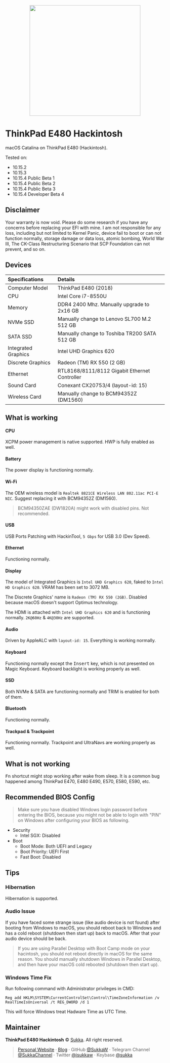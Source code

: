 <div align="center">
<img src="https://img.skk.moe/2020/02/01/15deff1c-62cc-45b9-aac2-2f6bb9a4350b.jpg" width="350px">
</div>

# ThinkPad E480 Hackintosh

macOS Catalina on ThinkPad E480 (Hackintosh).

Tested on:

- 10.15.2
- 10.15.3
- 10.15.4 Public Beta 1
- 10.15.4 Public Beta 2
- 10.15.4 Public Beta 3
- 10.15.4 Developer Beta 4

## Disclaimer

Your warranty is now void. Please do some research if you have any concerns before replacing your EFI with mine. I am not responsible for any loss, including but not limited to Kernel Panic, device fail to boot or can not function normally, storage damage or data loss, atomic bombing, World War III, The CK-Class Restructuring Scenario that SCP Foundation can not prevent, and so on.

## Devices

| Specifications | Details |
|:---|:---|
| Computer Model | ThinkPad E480 (2018) |
| CPU | Intel Core i7-8550U |
| Memory | DDR4 2400 Mhz. Manually upgrade to 2x16 GB |
| NVMe SSD | Manually change to Lenovo SL700 M.2 512 GB |
| SATA SSD | Manually change to Toshiba TR200 SATA 512 GB |
| Integrated Graphics | Intel UHD Graphics 620 |
| Discrete Graphics | Radeon (TM) RX 550 (2 GB) |
| Ethernet | RTL8168/8111/8112 Gigabit Ethernet Controller |
| Sound Card | Conexant CX20753/4 (layout-id: 15) |
| Wireless Card | Manually change to BCM94352Z (DM1560) |

## What is working

#### CPU

XCPM power management is native supported. HWP is fully enabled as well.

#### Battery

The power display is functioning normally.

#### Wi-Fi

The OEM wireless model is `Realtek 8821CE Wireless LAN 802.11ac PCI-E NIC`. Suggest replacing it with BCM94352Z (DM1560).

> BCM94350ZAE (DW1820A) might work with disabled pins. Not recommended.

#### USB

USB Ports Patching with HackinTool, `5 Gbps` for USB 3.0 (Dev Speed).

#### Ethernet

Functioning normally.

#### Display

The model of Integrated Graphics is `Intel UHD Graphics 620`, faked to `Intel HD Graphics 620`. VRAM has been set to 3072 MB.

The Discrete Graphics' name is `Radeon (TM) RX 550 (2GB)`. Disabled because macOS doesn't support Optimus technology.

The HDMI is attached with `Intel UHD Graphics 620` and is functioning normally. `2K@60Hz` & `4K@30Hz` are supported.

#### Audio

Driven by AppleALC with `layout-id: 15`. Everything is working normally.

#### Keyboard

Functioning normally except the <kbd>Insert</kbd> key, which is not presented on Magic Keyboard. Keyboard backlight is working properly as well.

#### SSD

Both NVMe & SATA are functioning normally and TRIM is enabled for both of them.

#### Bluetooth

Functioning normally.

#### Trackpad & Trackpoint

Functioning normally. Trackpoint and UltraNavs are working properly as well.

## What is not working

<kbd>Fn</kbd> shortcut might stop working after wake from sleep. It is a common bug happened among ThinkPad E470, E480 E490, E570, E580, E590, etc.

## Recommended BIOS Config

> Make sure you have disabled Windows login password before entering the BIOS, because you might not be able to login with "PIN" on Windows after configuring your BIOS as following.

- Security
  - Intel SGX: Disabled
- Boot
  - Boot Mode: Both UEFI and Legacy
  - Boot Priority: UEFI First
  - Fast Boot: Disabled

## Tips

### Hibernation

Hibernation is supported.

### Audio Issue

If you have faced some strange issue (like audio device is not found) after booting from Windows to macOS, you should reboot back to Windows and has a cold reboot (shutdown then start up) back to macOS. After that your audio device should be back.

> If you are using Parallel Desktop with Boot Camp mode on your hacintosh, you should not reboot directly in macOS for the same reason. You should manually shutdown Windows in Parallel Desktop, and then have your macOS cold rebooted (shutdown then start up).

### Windows Time Fix

Run following command with Administrator privileges in CMD:

```
Reg add HKLM\SYSTEM\CurrentControlSet\Control\TimeZoneInformation /v RealTimeIsUniversal /t REG_DWORD /d 1
```

This will force Windows treat Hadware Time as UTC Time.

## Maintainer

**ThinkPad E480 Hackintosh** © [Sukka](https://github.com/SukkaW). All right reserved.<br>

> [Personal Website](https://skk.moe) · [Blog](https://blog.skk.moe) · GitHub [@SukkaW](https://github.com/SukkaW) · Telegram Channel [@SukkaChannel](https://t.me/SukkaChannel) · Twitter [@isukkaw](https://twitter.com/isukkaw) · Keybase [@sukka](https://keybase.io/sukka)
